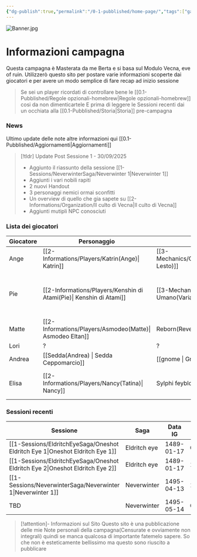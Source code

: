 ```yaml
---
{"dg-publish":true,"permalink":"/0-1-pubblished/home-page/","tags":["gardenEntry"],"noteIcon":""}
---
```


![Banner.jpg](/img/user/Assets/Banner.jpg)

# Informazioni campagna
Questa campagna è Masterata da me Berta e si basa sul Modulo Vecna, eve of ruin.
Utilizzerò questo sito per postare varie informazioni scoperte dai giocatori e per avere un modo semplice di fare recap ad inizio sessione

> Se sei un player ricordati di controllare bene le [[0.1-Pubblished/Regole opzionali-homebrew\|Regole opzionali-homebrew]] cosi da non dimenticartele
> E prima di leggere le Sessioni recenti dai un occhiata alla [[0.1-Pubblished/Storia\|Storia]] pre-campagna

### News
Ultimo update delle note altre informazioni qui [[0.1-Pubblished/Aggiornamenti\|Aggiornamenti]]
> [!tldr] Update Post Sessione 1 - 30/09/2025
> - Aggiunto il riassunto della sessione [[1-Sessions/NeverwinterSaga/Neverwinter 1\|Neverwinter 1]]
> - Aggiunti i vari nobili rapiti
> - 2 nuovi Handout
> - 3 personaggi nemici ormai sconfitti
> - Un overview di quello che gia sapete su [[2-Informations/Organization/Il culto di Vecna\|Il culto di Vecna]]
> - Aggiunti mutipli NPC conosciuti

### Lista dei giocatori

| Giocatore | Personaggio                                  | Razza                               | Classe                                           | Sotto-Classe                                                                            | Stato                     |
| --------- | -------------------------------------------- | ----------------------------------- | ------------------------------------------------ | --------------------------------------------------------------------------------------- | ------------------------- |
| Ange      | [[2-Informations/Players/Katrin(Ange)\| Katrin]]                    | [[3-Mechanics/CLI/races/halfling\|Halfling(Piede Lesto)]] | [[3-Mechanics/CLI/classes/rogue\| Ladro]]                                | [[3-Mechanics/CLI/classes/rogue-soulknife-tce\| Soulknife]]                                                     | Vivo                      |
| Pie       | [[2-Informations/Players/Kenshin di Atami(Pie)\| Kenshin di Atami]] | [[3-Mechanics/CLI/races/human\| Umano(Variante)]]         | [[3-Mechanics/CLI/classes/fighter\| Guerriero]] - [[3-Mechanics/CLI/classes/paladin\| Paladino]] | [[3-Mechanics/CLI/classes/fighter-battle-master\| Maestro di Battaglia]] - [[3-Mechanics/CLI/classes/paladin-oathbreaker\|Oathbreaker]] | Vivo                      |
| Matte     | [[2-Informations/Players/Asmodeo(Matte)\| Asmodeo Eltan]]           | Reborn(Revenant)                    | [[3-Mechanics/CLI/classes/warlock\| Warlock]]                            | The Undead                                                                              | Vivo                      |
| Lori      | ?                                            | ?                                   | ?                                                | ?                                                                                       | Vivo                      |
| Andrea    | [[Sedda(Andrea) \| Sedda Ceppomarcio]]       | [[gnome \| Gnomo delle foreste]]    | [[3-Mechanics/CLI/classes/druid\|druido]]        | Circolo delle Spore                                                                     | Vivo                      |
| Elisa     | [[2-Informations/Players/Nancy(Tatina)\| Nancy]]                    | Sylphi feyblood                     | [[3-Mechanics/CLI/classes/sorcerer\| Stregone]]                          | Fey Magic                                                                               | Tornata nella seva fatata |


### Sessioni recenti

| Sessione                   | Saga         | Data IG    | Data IRL    |
| -------------------------- | ------------ | ---------- | ----------- |
| [[1-Sessions/EldritchEyeSaga/Oneshot Eldritch Eye 1\|Oneshot Eldritch Eye 1]] | Eldritch eye | 1489-01-17 | 07/05/2025  |
| [[1-Sessions/EldritchEyeSaga/Oneshot Eldritch Eye 2\|Oneshot Eldritch Eye 2]] | Eldritch eye | 1489-01-17 | 13/05/2025  |
| [[1-Sessions/NeverwinterSaga/Neverwinter 1\|Neverwinter 1]]          | Neverwinter  | 1495-04-13 | 11/09/2025  |
| TBD                        | Neverwinter  | 1495-05-14 | 02/10/2025? |
> [!attention]- Informazioni sul Sito
> Questo sito è una pubblicazione delle mie Note personali della campagna(Censurate e ovviamente non integrali) quindi se manca qualcosa di importante fatemelo sapere.
> So che non è esteticamente bellissimo ma questo sono riuscito a pubblicare 